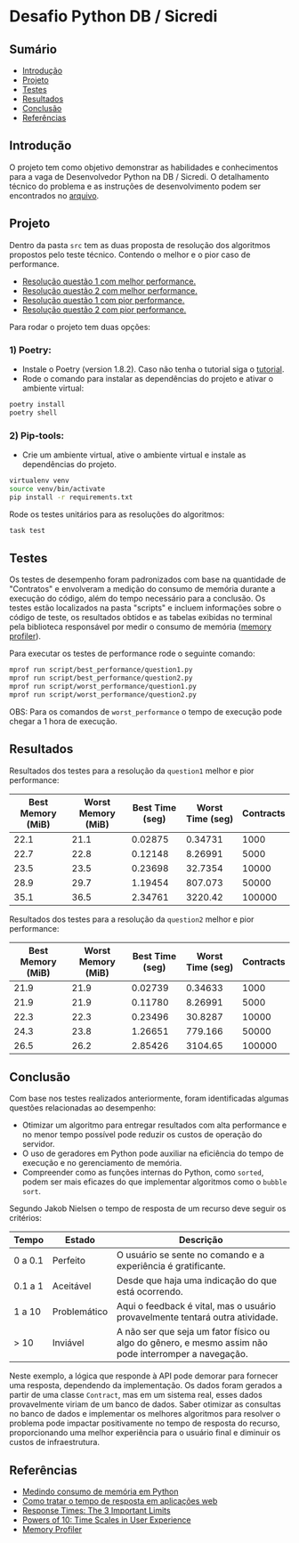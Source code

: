 # Desafio Python DB / Sicredi

## Sumário

- [Introdução](#Introdução)
- [Projeto](#Projeto)
- [Testes](#Testes)
- [Resultados](#Resultados)
- [Conclusão](#Conclusão)
- [Referências](#Referências)

## Introdução
O projeto tem como objetivo demonstrar as habilidades e conhecimentos para a vaga de Desenvolvedor Python na DB / Sicredi. O detalhamento técnico do problema e as instruções de desenvolvimento podem ser encontrados no [arquivo](TECHNICAL_CHALLENGE.md).

## Projeto
Dentro da pasta `src` tem as duas proposta de resolução dos algoritmos propostos pelo teste técnico. Contendo o melhor e o pior caso de performance.

- [Resolução questão 1 com melhor performance.](src/question1.py)
- [Resolução questão 2 com melhor performance.](src/question2.py)
- [Resolução questão 1 com pior performance.](src/worst_question1.py)
- [Resolução questão 2 com pior performance.](src/worst_question2.py)

Para rodar o projeto tem duas opções:

### 1) Poetry:

- Instale o Poetry (version 1.8.2). Caso não tenha o tutorial siga o [tutorial](https://python-poetry.org/docs/#installing-with-the-official-installer).
- Rode o comando para instalar as dependências do projeto e ativar o ambiente virtual:
```bash
poetry install
poetry shell
```

### 2) Pip-tools:

- Crie um ambiente virtual, ative o ambiente virtual e instale as dependências do projeto.
```bash
virtualenv venv
source venv/bin/activate
pip install -r requirements.txt
```

Rode os testes unitários para as resoluções do algoritmos:
```bash
task test
```

## Testes

Os testes de desempenho foram padronizados com base na quantidade de "Contratos" e envolveram a medição do consumo de memória durante a execução do código, além do tempo necessário para a conclusão. Os testes estão localizados na pasta "scripts" e incluem informações sobre o código de teste, os resultados obtidos e as tabelas exibidas no terminal pela biblioteca responsável por medir o consumo de memória ([memory profiler](https://github.com/pythonprofilers/memory_profiler)).

Para executar os testes de performance rode o seguinte comando:

```bash
mprof run script/best_performance/question1.py
mprof run script/best_performance/question2.py
mprof run script/worst_performance/question1.py
mprof run script/worst_performance/question2.py
```

OBS: Para os comandos de `worst_performance` o tempo de execução pode chegar a 1 hora de execução.

## Resultados

Resultados dos testes para a resolução da `question1` melhor e pior performance:

| Best Memory (MiB) | Worst Memory (MiB)  | Best Time (seg) | Worst Time (seg)  | Contracts |
|-------------------|---------------------|-----------------|-------------------|-----------|
| 22.1              | 21.1                | 0.02875         | 0.34731           | 1000      |
| 22.7              | 22.8                | 0.12148         | 8.26991           | 5000      |
| 23.5              | 23.5                | 0.23698         | 32.7354           | 10000     |
| 28.9              | 29.7                | 1.19454         | 807.073           | 50000     |
| 35.1              | 36.5                | 2.34761         | 3220.42           | 100000    |

Resultados dos testes para a resolução da `question2` melhor e pior performance:

| Best Memory (MiB) | Worst Memory (MiB)  | Best Time (seg) | Worst Time (seg)  | Contracts |
|-------------------|---------------------|-----------------|-------------------|-----------|
| 21.9              | 21.9                | 0.02739         | 0.34633           | 1000      |
| 21.9              | 21.9                | 0.11780         | 8.26991           | 5000      |
| 22.3              | 22.3                | 0.23496         | 30.8287           | 10000     |
| 24.3              | 23.8                | 1.26651         | 779.166           | 50000     |
| 26.5              | 26.2                | 2.85426         | 3104.65           | 100000    |

## Conclusão

Com base nos testes realizados anteriormente, foram identificadas algumas questões relacionadas ao desempenho:

- Otimizar um algoritmo para entregar resultados com alta performance e no menor tempo possível pode reduzir os custos de operação do servidor.
- O uso de geradores em Python pode auxiliar na eficiência do tempo de execução e no gerenciamento de memória.
- Compreender como as funções internas do Python, como `sorted`, podem ser mais eficazes do que implementar algoritmos como o `bubble sort`.

Segundo Jakob Nielsen o tempo de resposta de um recurso deve seguir os critérios:

| Tempo   | Estado      | Descrição                                                                                      |
|---------|-------------|-----------------------------------------------------------------------------------------------|
| 0 a 0.1 | Perfeito    | O usuário se sente no comando e a experiência é gratificante.                                |
| 0.1 a 1 | Aceitável   | Desde que haja uma indicação do que está ocorrendo.                                          |
| 1 a 10  | Problemático | Aqui o feedback é vital, mas o usuário provavelmente tentará outra atividade.                |
| > 10    | Inviável    | A não ser que seja um fator físico ou algo do gênero, e mesmo assim não pode interromper a navegação. |

Neste exemplo, a lógica que responde à API pode demorar para fornecer uma resposta, dependendo da implementação. Os dados foram gerados a partir de uma classe `Contract`, mas em um sistema real, esses dados provavelmente viriam de um banco de dados. Saber otimizar as consultas no banco de dados e implementar os melhores algoritmos para resolver o problema pode impactar positivamente no tempo de resposta do recurso, proporcionando uma melhor experiência para o usuário final e diminuir os custos de infraestrutura.


## Referências

- [Medindo consumo de memória em Python](http://igormontagner.blogspot.com/2017/05/medindo-consumo-de-memoria-em-python.html#:~:text=A%20op%C3%A7%C3%A3o%20%2DU%20pode%20ser,usu%C3%A1rio%20em%20sistemas%20Unix%2Dlike.&text=Este%20comando%20imprime%20um%20relat%C3%B3rio,contexto%20o%20consumo%20pode%20diminuir)
- [Como tratar o tempo de resposta em aplicações web](https://brasil.uxdesign.cc/como-tratar-o-tempo-de-resposta-em-aplica%C3%A7%C3%B5es-web-e4ee7c42ebc4)
- [Response Times: The 3 Important Limits](https://www.nngroup.com/articles/response-times-3-important-limits/)
- [Powers of 10: Time Scales in User Experience](https://www.nngroup.com/articles/powers-of-10-time-scales-in-ux/)
- [Memory Profiler](https://github.com/pythonprofilers/memory_profiler)
